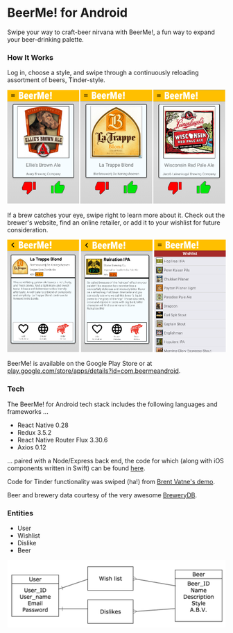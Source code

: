 # BeerMe! for Android

Swipe your way to craft-beer nirvana with BeerMe!, a fun way to expand your beer-drinking palette.

### How It Works

Log in, choose a style, and swipe through a continuously reloading assortment of beers, Tinder-style. 

![beerme_android_pics3](assets/beerme_android_pics3.png)

If a brew catches your eye, swipe right to learn more about it. Check out the brewer's website, find an online retailer, or add it to your wishlist for future consideration. 

![beerme_android_pics4](assets/beerme_android_pics4.png) 

BeerMe! is available on the Google Play Store or at [play.google.com/store/apps/details?id=com.beermeandroid](https://play.google.com/store/apps/details?id=com.beermeandroid). 

### Tech

The BeerMe! for Android tech stack includes the following languages and frameworks ...

* React Native 0.28
* Redux 3.5.2
* React Native Router Flux 3.30.6
* Axios 0.12

... paired with a Node/Express back end, the code for which (along with iOS components written in Swift) can be found [here](https://github.com/Cygnus2112/BeerMe).

Code for Tinder functionality was swiped (ha!) from [Brent Vatne's demo](https://github.com/brentvatne/react-native-animated-demo-tinder).

Beer and brewery data courtesy of the very awesome [BreweryDB](http://www.brewerydb.com).

### Entities

* User
* Wishlist
* Dislike
* Beer

![BeerMe_ERD](assets/BeerMe_ERD.png)
